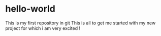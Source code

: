 # hello-world
This is my first repository in git 
This is all to get me started with my new project for which i am very excited !
